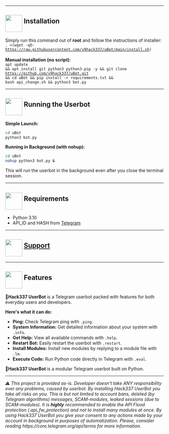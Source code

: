 <hr>
<h2><img src="https://github.com/hikariatama/assets/raw/master/1326-command-window-line-flat.webp" height="54" align="middle"> Installation</h2>

Simply run this command out of <b>root</b> and follow the instructions of installer:<br>
<code>. <(wget -qO- https://raw.githubusercontent.com/y9hack337/uBot/main/install.sh)</code><br>
<br>
<b>Manual installation (no script):</b><br>
<code>apt update && apt install git python3 python3-pip -y && git clone https://github.com/y9hack337/uBot.git && cd uBot && pip install -r requirements.txt && bash api_change.sh && python3 bot.py</code>
<br>

<hr>
<h2 border="none"><img src="https://github.com/hikariatama/assets/raw/master/680-it-developer-flat.webp" height="54" align="middle"> Running the Userbot</h2>

**Simple Launch:**
```bash
cd uBot
python3 bot.py
```

**Running in Background (with nohup):**
```bash
cd uBot
nohup python3 bot.py &
```
This will run the userbot in the background even after you close the terminal session.

<hr>
<h2 border="none"><img src="https://github.com/hikariatama/assets/raw/master/1312-micro-sd-card-flat.webp" height="54" align="middle"> Requirements</h2>
<ul>
 <li>Python 3.10</li>
 <li>API_ID and HASH from <a href="https://my.telegram.org/apps" color="#2594cb">Telegram</a></li>
</ul>
<hr>
<h2 border="none"><img src="https://github.com/hikariatama/assets/raw/master/981-consultation-flat.webp" height="54" align="middle"> <a href="https://t.me/hack337userbot">Support</a></h2>
<hr>
<h2 border="none"><img src="https://github.com/hikariatama/assets/raw/master/541-hand-washing-step-12-flat.webp" height="54" align="middle"> Features</h2>

**🤖Hack337 UserBot** is a Telegram userbot packed with features for both everyday users and developers. 

**Here's what it can do:**

* **Ping:** Check Telegram ping with `.ping`.
* **System Information:** Get detailed information about your system with `.info`.
* **Get Help:** View all available commands with `.help`.
* **Restart Bot:** Easily restart the userbot with `.restart`.
* **Install Modules:** Install new modules by replying to a module file with `.lm`.
* **Execute Code:** Run Python code directly in Telegram with `.eval`. 

**🤖Hack337 UserBot** is a modular Telegram userbot built on Python. 

<hr>
<i>⚠️ This project is provided as-is. Developer doesn't take ANY responsibility over any problems, caused by userbot. By installing Hack337 UserBot you take all risks on you. This is but not limited to account bans, deleted (by Telegram algorithms) messages, SCAM-modules, leaked sessions (due to SCAM-modules). It is <b>highly</b> recommended to enable the API Flood protection (.api_fw_protection) and not to install many modules at once. By using Hack337 UserBot you give your consent to any actions made by your account in background in purposes of automatization. Please, consider reading https://core.telegram.org/api/terms for more information.</i> 
